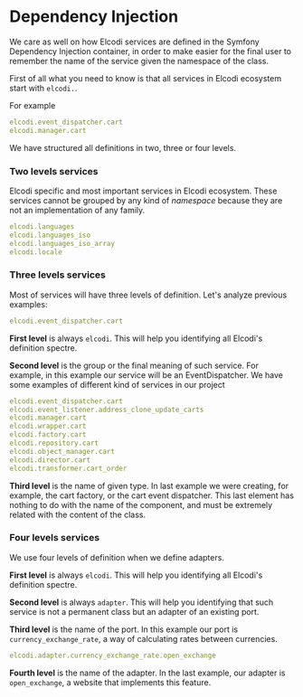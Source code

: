 Dependency Injection
====================

We care as well on how Elcodi services are defined in the Symfony 
Dependency Injection container, in order to make easier for the final user to
remember the name of the service given the namespace of the class.

First of all what you need to know is that all services in Elcodi ecosystem 
start with `elcodi.`.

For example

``` yaml
elcodi.event_dispatcher.cart
elcodi.manager.cart
```

We have structured all definitions in two, three or four levels.

### Two levels services

Elcodi specific and most important services in Elcodi ecosystem. These services
cannot be grouped by any kind of *namespace* because they are not an 
implementation of any family.

``` yaml
elcodi.languages
elcodi.languages_iso
elcodi.languages_iso_array
elcodi.locale
```

### Three levels services

Most of services will have three levels of definition. Let's analyze previous
examples:

``` yaml
elcodi.event_dispatcher.cart
```

**First level** is always `elcodi`. This will help you identifying all Elcodi's
definition spectre.

**Second level** is the group or the final meaning of such service. For example,
in this example our service will be an EventDispatcher.
We have some examples of different kind of services in our project

``` yaml
elcodi.event_dispatcher.cart
elcodi.event_listener.address_clone_update_carts
elcodi.manager.cart
elcodi.wrapper.cart
elcodi.factory.cart
elcodi.repository.cart
elcodi.object_manager.cart
elcodi.director.cart
elcodi.transformer.cart_order
```

**Third level** is the name of given type. In last example we were creating, for
example, the cart factory, or the cart event dispatcher. This last element has
nothing to do with the name of the component, and must be extremely related with
the content of the class.

### Four levels services

We use four levels of definition when we define adapters.

**First level** is always `elcodi`. This will help you identifying all Elcodi's
definition spectre.

**Second level** is always `adapter`. This will help you identifying that such
service is not a permanent class but an adapter of an existing port.

**Third level** is the name of the port. In this example our port is
`currency_exchange_rate`, a way of calculating rates between currencies.

``` yaml
elcodi.adapter.currency_exchange_rate.open_exchange
```

**Fourth level** is the name of the adapter. In the last example, our adapter is
`open_exchange`, a website that implements this feature.